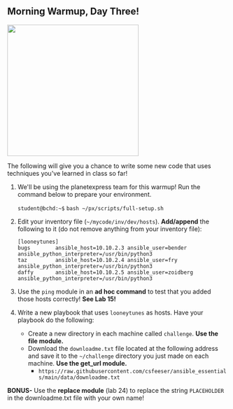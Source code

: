 ## Morning Warmup, Day Three!

<img src="https://miro.medium.com/max/1200/1*sssWakAf5erMGDqt9GACVA.jpeg" width="300"/>

The following will give you a chance to write some new code that uses techniques you've learned in class so far!

1. We'll be using the planetexpress team for this warmup! Run the command below to prepare your environment.

    `student@bchd:~$` `bash ~/px/scripts/full-setup.sh`

0. Edit your inventory file (`~/mycode/inv/dev/hosts`). **Add/append** the following to it (do not remove anything from your inventory file):

    ```
    [looneytunes]
    bugs        ansible_host=10.10.2.3 ansible_user=bender ansible_python_interpreter=/usr/bin/python3
    taz         ansible_host=10.10.2.4 ansible_user=fry ansible_python_interpreter=/usr/bin/python3
    daffy       ansible_host=10.10.2.5 ansible_user=zoidberg ansible_python_interpreter=/usr/bin/python3
    ```
    
0. Use the `ping` module in an **ad hoc command** to test that you added those hosts correctly! **See Lab 15!**

0. Write a new playbook that uses `looneytunes` as hosts. Have your playbook do the following:
    - Create a new directory in each machine called `challenge`. **Use the file module.**
    - Download the `downloadme.txt` file located at the following address and save it to the `~/challenge` directory you just made on each machine. **Use the get_url module.**
        - `https://raw.githubusercontent.com/csfeeser/ansible_essentials/main/data/downloadme.txt`

**BONUS-** Use the **replace module** (lab 24) to replace the string `PLACEHOLDER` in the downloadme.txt file with your own name!

<!--
## SOLUTION:

```yaml
- name: Play- grab a file online
  hosts: looneytunes
  connection: ssh
  gather_facts: no

  tasks:
  - name: create a chaCancelllenge directory
    file:
      name: challenge
      state: directory

  - name: downloading downloadme.txt
    get_url:
      url: https://raw.githubusercontent.com/csfeeser/ansible_essentials/main/data/downloadme.txt
      dest: challenge

  - name: swap out PLACEHOLDER for "Chad"
    replace:
      path: ~/challenge/downloadme.txt
      regexp: "PLACEHOLDER"
      replace: "Chad"
      backup: yes
```

### IDEMPOTENT SOLUTION

```yaml
  hosts: looneytunes
  connection: ssh
  gather_facts: no

  tasks:

    - name: Create a directory if it does not exist
      file:
        path: challenge
        state: directory

    - name: Download file
      get_url:
        url: https://raw.githubusercontent.com/csfeeser/ansible_essentials/main/data/downloadme.txt
        dest: challenge/downloadme.txt

    - name: make a copy
      copy:
          src: challenge/downloadme.txt
          dest: challenge/downloadme_edit.txt
          force: no  # it doesn't matter if the content is changed, only if the file exists
          remote_src: yes

    - name: swap PLACEHOLDER for Chad
      replace:
        path: challenge/downloadme_edit.txt
        regexp: 'PLACEHOLDER'
        replace: 'Chad'
```
